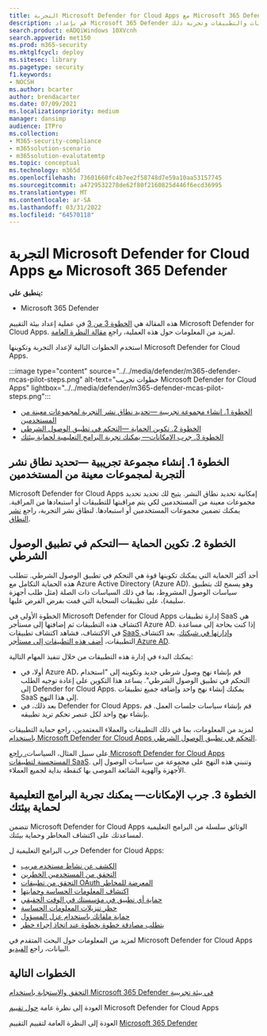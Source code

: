 ```yaml
---
title: التجربة Microsoft Defender for Cloud Apps مع Microsoft 365 Defender
description: قم بإعداد Microsoft 365 Defender التجريبية أو الاختبارية لاختبار حل الأمان المصمم لحماية الأجهزة والهوية والبيانات والتطبيقات وتجربة ذلك.
search.product: eADQiWindows 10XVcnh
search.appverid: met150
ms.prod: m365-security
ms.mktglfcycl: deploy
ms.sitesec: library
ms.pagetype: security
f1.keywords:
- NOCSH
ms.author: bcarter
author: brendacarter
ms.date: 07/09/2021
ms.localizationpriority: medium
manager: dansimp
audience: ITPro
ms.collection:
- M365-security-compliance
- m365solution-scenario
- m365solution-evalutatemtp
ms.topic: conceptual
ms.technology: m365d
ms.openlocfilehash: 73601660fc4b7ee2f58748d7e59a10aa53157745
ms.sourcegitcommit: a4729532278de62f80f2160825d446f6ecd36995
ms.translationtype: MT
ms.contentlocale: ar-SA
ms.lasthandoff: 03/31/2022
ms.locfileid: "64570118"
---
```

# <a name="pilot-microsoft-defender-for-cloud-apps-with-microsoft-365-defender"></a>التجربة Microsoft Defender for Cloud Apps مع Microsoft 365 Defender


**ينطبق على:**
- Microsoft 365 Defender

هذه المقالة هي [الخطوة 3 من 3](eval-defender-mcas-overview.md) في عملية إعداد بيئة التقييم Microsoft Defender for Cloud Apps. لمزيد من المعلومات حول هذه العملية، راجع [مقالة النظرة العامة](eval-defender-mcas-overview.md).

استخدم الخطوات التالية لإعداد التجربة وتكوينها Microsoft Defender for Cloud Apps.


:::image type="content" source="../../media/defender/m365-defender-mcas-pilot-steps.png" alt-text="خطوات تجريب Microsoft Defender for Cloud Apps" lightbox="../../media/defender/m365-defender-mcas-pilot-steps.png":::
- [الخطوة 1. إنشاء مجموعة تجريبية —تحديد نطاق نشر التجربة لمجموعات معينة من المستخدمين](#step-1-create-the-pilot-groupscope-your-pilot-deployment-to-certain-user-groups)
- [الخطوة 2. تكوين الحماية —التحكم في تطبيق الوصول الشرطي](#step-2-configure-protectionconditional-access-app-control)
- [الخطوة 3. جرب الإمكانات— يمكنك تجربة البرامج التعليمية لحماية بيئتك](#step-3-try-out-capabilitieswalk-through-tutorials-for-protecting-your-environment) 

## <a name="step-1-create-the-pilot-groupscope-your-pilot-deployment-to-certain-user-groups"></a>الخطوة 1. إنشاء مجموعة تجريبية —تحديد نطاق نشر التجربة لمجموعات معينة من المستخدمين

Microsoft Defender for Cloud Apps إمكانية تحديد نطاق النشر. يتيح لك تحديد تحديد مجموعات معينة من المستخدمين لكي يتم مراقبتها للتطبيقات أو استبعادها من المراقبة. يمكنك تضمين مجموعات المستخدمين أو استبعادها. لنطاق نشر التجربة، راجع [نشر النطاق](/cloud-app-security/scoped-deployment).


## <a name="step-2-configure-protectionconditional-access-app-control"></a>الخطوة 2. تكوين الحماية —التحكم في تطبيق الوصول الشرطي

أحد أكثر الحماية التي يمكنك تكوينها قوة هي التحكم في تطبيق الوصول الشرطي. تتطلب هذه الحماية التكامل مع Azure Active Directory (Azure AD). وهو يسمح لك بتطبيق سياسات الوصول المشروط، بما في ذلك السياسات ذات الصلة (مثل طلب أجهزة سليمة)، على تطبيقات السحابة التي قمت بفرض الفرض عليها. 

الخطوة الأولى في Microsoft Defender for Cloud Apps إدارة تطبيقات SaaS هي اكتشاف هذه التطبيقات ثم إضافتها إلى مستأجر Azure AD. إذا كنت بحاجة إلى مساعدة في الاكتشاف، فشاهد اكتشاف تطبيقات [SaaS وإدارتها في شبكتك](/cloud-app-security/tutorial-shadow-it). بعد اكتشاف التطبيقات، [أضف هذه التطبيقات إلى مستأجر Azure AD](/azure/active-directory/manage-apps/add-application-portal).

يمكنك البدء في إدارة هذه التطبيقات من خلال تنفيذ المهام التالية:

- أولا، في Azure AD، قم بإنشاء نهج وصول شرطي جديد وتكوينه إلى "استخدام التحكم في تطبيق الوصول الشرطي". يساعد هذا التكوين على إعادة توجيه الطلب إلى Defender for Cloud Apps. يمكنك إنشاء نهج واحد وإضافة جميع تطبيقات SaaS إلى هذا النهج.
- بعد ذلك، في Defender for Cloud Apps، قم بإنشاء سياسات جلسات العمل. قم بإنشاء نهج واحد لكل عنصر تحكم تريد تطبيقه.

لمزيد من المعلومات، بما في ذلك التطبيقات والعملاء المعتمدين، راجع حماية التطبيقات [باستخدام Microsoft Defender for Cloud Apps التحكم في تطبيق الوصول الشرطي](/cloud-app-security/proxy-intro-aad). 

على سبيل المثال، السياسات[، راجع Microsoft Defender for Cloud Apps المستحسنة لتطبيقات SaaS](../office-365-security/mcas-saas-access-policies.md). وتنبني هذه النهج على مجموعة [](../office-365-security/microsoft-365-policies-configurations.md) من سياسات الوصول إلى الأجهزة والهوية الشائعة الموصى بها كنقطة بداية لجميع العملاء. 

## <a name="step-3-try-out-capabilitieswalk-through-tutorials-for-protecting-your-environment"></a>الخطوة 3. جرب الإمكانات— يمكنك تجربة البرامج التعليمية لحماية بيئتك 

تتضمن Microsoft Defender for Cloud Apps الوثائق سلسلة من البرامج التعليمية لمساعدتك على اكتشاف المخاطر وحماية بيئتك. 

جرب البرامج التعليمية ل Defender for Cloud Apps:

- [الكشف عن نشاط مستخدم مريب](/cloud-app-security/tutorial-suspicious-activity)
- [التحقق من المستخدمين الخطرين](/cloud-app-security/tutorial-ueba)
- [التحقق من تطبيقات OAuth المعرضة للمخاطر](/cloud-app-security/investigate-risky-oauth)
- [اكتشاف المعلومات الحساسة وحمايتها](/cloud-app-security/tutorial-dlp)
- [حماية أي تطبيق في مؤسستك في الوقت الحقيقي](/cloud-app-security/tutorial-proxy)
- [حظر تنزيلات المعلومات الحساسة](/cloud-app-security/use-case-proxy-block-session-aad)
- [حماية ملفاتك باستخدام عزل المسؤول](/cloud-app-security/use-case-admin-quarantine)
- [يتطلب مصادقة خطوة بخطوة عند اتخاذ إجراء خطر](/cloud-app-security/tutorial-step-up-authentication)

لمزيد من المعلومات حول البحث المتقدم في Microsoft Defender for Cloud Apps البيانات، راجع [الفيديو](https://www.microsoft.com/en-us/videoplayer/embed/RWFISa).

## <a name="next-steps"></a>الخطوات التالية

[التحقق والاستجابة باستخدام Microsoft 365 Defender في بيئة تجريبية](eval-defender-investigate-respond.md)

العودة إلى نظرة عامة [حول تقييم](eval-defender-mcas-overview.md) Microsoft Defender for Cloud Apps

العودة إلى النظرة العامة لتقييم التقييم [Microsoft 365 Defender](eval-overview.md)

